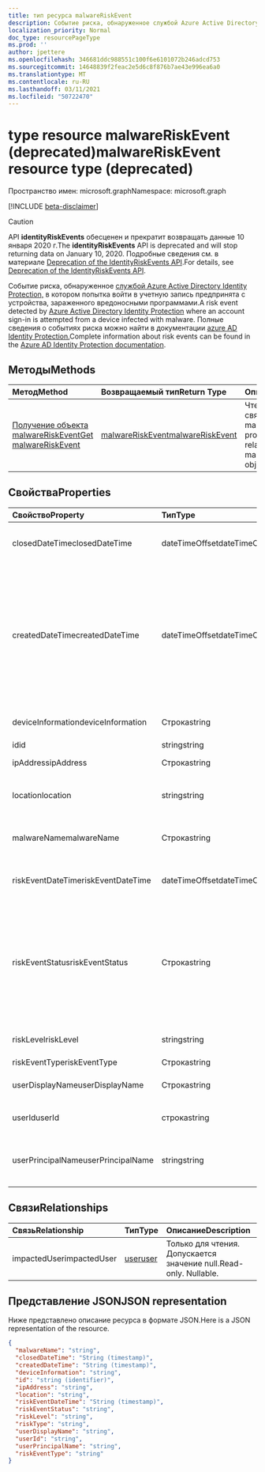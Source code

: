 ```yaml
---
title: тип ресурса malwareRiskEvent
description: Событие риска, обнаруженное службой Azure Active Directory Identity Protection, в котором попытка войти в учетную запись предпринята с устройства, зараженного вредоносными программами. Полные сведения о событиях риска можно найти в документации по защите удостоверений Azure AD.
localization_priority: Normal
doc_type: resourcePageType
ms.prod: ''
author: jpettere
ms.openlocfilehash: 346681ddc988551c100f6e6101072b246adcd753
ms.sourcegitcommit: 14648839f2feac2e5d6c8f876b7ae43e996ea6a0
ms.translationtype: MT
ms.contentlocale: ru-RU
ms.lasthandoff: 03/11/2021
ms.locfileid: "50722470"
---
```

# <a name="malwareriskevent-resource-type-deprecated"></a><span data-ttu-id="a575e-104">type resource malwareRiskEvent (deprecated)</span><span class="sxs-lookup"><span data-stu-id="a575e-104">malwareRiskEvent resource type (deprecated)</span></span>

<span data-ttu-id="a575e-105">Пространство имен: microsoft.graph</span><span class="sxs-lookup"><span data-stu-id="a575e-105">Namespace: microsoft.graph</span></span>

[!INCLUDE [beta-disclaimer](../../includes/beta-disclaimer.md)]

>[!CAUTION]
><span data-ttu-id="a575e-106">API **identityRiskEvents** обесценен и прекратит возвращать данные 10 января 2020 г.</span><span class="sxs-lookup"><span data-stu-id="a575e-106">The **identityRiskEvents** API is deprecated and will stop returning data on January 10, 2020.</span></span> <span data-ttu-id="a575e-107">Подробные сведения см. в материале [Deprecation of the IdentityRiskEvents API](https://developer.microsoft.com/office/blogs/deprecatation-of-the-identityriskevents-api/).</span><span class="sxs-lookup"><span data-stu-id="a575e-107">For details, see [Deprecation of the IdentityRiskEvents API](https://developer.microsoft.com/office/blogs/deprecatation-of-the-identityriskevents-api/).</span></span>

<span data-ttu-id="a575e-108">Событие риска, обнаруженное [службой Azure Active Directory Identity Protection,](/azure/active-directory/identity-protection/overview-identity-protection) в котором попытка войти в учетную запись предпринята с устройства, зараженного вредоносными программами.</span><span class="sxs-lookup"><span data-stu-id="a575e-108">A risk event detected by [Azure Active Directory Identity Protection](/azure/active-directory/identity-protection/overview-identity-protection) where an account sign-in is attempted from a device infected with malware.</span></span> <span data-ttu-id="a575e-109">Полные сведения о событиях риска можно найти в документации [azure AD Identity Protection.](/azure/active-directory/identity-protection/overview-identity-protection)</span><span class="sxs-lookup"><span data-stu-id="a575e-109">Complete information about risk events can be found in the [Azure AD Identity Protection documentation](/azure/active-directory/identity-protection/overview-identity-protection).</span></span>


## <a name="methods"></a><span data-ttu-id="a575e-110">Методы</span><span class="sxs-lookup"><span data-stu-id="a575e-110">Methods</span></span>

| <span data-ttu-id="a575e-111">Метод</span><span class="sxs-lookup"><span data-stu-id="a575e-111">Method</span></span>           | <span data-ttu-id="a575e-112">Возвращаемый тип</span><span class="sxs-lookup"><span data-stu-id="a575e-112">Return Type</span></span>    |<span data-ttu-id="a575e-113">Описание</span><span class="sxs-lookup"><span data-stu-id="a575e-113">Description</span></span>|
|:---------------|:--------|:----------|
|[<span data-ttu-id="a575e-114">Получение объекта malwareRiskEvent</span><span class="sxs-lookup"><span data-stu-id="a575e-114">Get malwareRiskEvent</span></span>](../api/malwareriskevent-get.md) | [<span data-ttu-id="a575e-115">malwareRiskEvent</span><span class="sxs-lookup"><span data-stu-id="a575e-115">malwareRiskEvent</span></span>](malwareriskevent.md) |<span data-ttu-id="a575e-116">Чтение свойств и связей объекта malwareRiskEvent.</span><span class="sxs-lookup"><span data-stu-id="a575e-116">Read properties and relationships of malwareRiskEvent object.</span></span>|

## <a name="properties"></a><span data-ttu-id="a575e-117">Свойства</span><span class="sxs-lookup"><span data-stu-id="a575e-117">Properties</span></span>
| <span data-ttu-id="a575e-118">Свойство</span><span class="sxs-lookup"><span data-stu-id="a575e-118">Property</span></span>     | <span data-ttu-id="a575e-119">Тип</span><span class="sxs-lookup"><span data-stu-id="a575e-119">Type</span></span>   |<span data-ttu-id="a575e-120">Описание</span><span class="sxs-lookup"><span data-stu-id="a575e-120">Description</span></span>|
|:---------------|:--------|:----------|
|<span data-ttu-id="a575e-121">closedDateTime</span><span class="sxs-lookup"><span data-stu-id="a575e-121">closedDateTime</span></span>|<span data-ttu-id="a575e-122">dateTimeOffset</span><span class="sxs-lookup"><span data-stu-id="a575e-122">dateTimeOffset</span></span>| <span data-ttu-id="a575e-123">Дата и время закрытия события риска</span><span class="sxs-lookup"><span data-stu-id="a575e-123">The date and time that the risk event was closed</span></span>|
|<span data-ttu-id="a575e-124">createdDateTime</span><span class="sxs-lookup"><span data-stu-id="a575e-124">createdDateTime</span></span>|<span data-ttu-id="a575e-125">dateTimeOffset</span><span class="sxs-lookup"><span data-stu-id="a575e-125">dateTimeOffset</span></span>| <span data-ttu-id="a575e-126">Дата и время создания события риска.</span><span class="sxs-lookup"><span data-stu-id="a575e-126">The date and time that the risk event was created.</span></span> <span data-ttu-id="a575e-127">Это всегда больше или равно дате самого события риска.</span><span class="sxs-lookup"><span data-stu-id="a575e-127">This is always greater than or equal to the datetime of the risk event itself.</span></span> <span data-ttu-id="a575e-128">Это правильное свойство, используемее в качестве фильтра при запросе событий риска.</span><span class="sxs-lookup"><span data-stu-id="a575e-128">This is the correct property to use as a filter when querying risk events.</span></span>|
|<span data-ttu-id="a575e-129">deviceInformation</span><span class="sxs-lookup"><span data-stu-id="a575e-129">deviceInformation</span></span>|<span data-ttu-id="a575e-130">Строка</span><span class="sxs-lookup"><span data-stu-id="a575e-130">string</span></span>| <span data-ttu-id="a575e-131">Сведения об устройстве</span><span class="sxs-lookup"><span data-stu-id="a575e-131">Information about the device</span></span>|
|<span data-ttu-id="a575e-132">id</span><span class="sxs-lookup"><span data-stu-id="a575e-132">id</span></span>|<span data-ttu-id="a575e-133">string</span><span class="sxs-lookup"><span data-stu-id="a575e-133">string</span></span>| <span data-ttu-id="a575e-134">Только для чтения</span><span class="sxs-lookup"><span data-stu-id="a575e-134">Read-only</span></span>|
|<span data-ttu-id="a575e-135">ipAddress</span><span class="sxs-lookup"><span data-stu-id="a575e-135">ipAddress</span></span>|<span data-ttu-id="a575e-136">Строка</span><span class="sxs-lookup"><span data-stu-id="a575e-136">string</span></span>| <span data-ttu-id="a575e-137">IP-адрес входного</span><span class="sxs-lookup"><span data-stu-id="a575e-137">The IP address of the sign-in</span></span>|
|<span data-ttu-id="a575e-138">location</span><span class="sxs-lookup"><span data-stu-id="a575e-138">location</span></span>|<span data-ttu-id="a575e-139">string</span><span class="sxs-lookup"><span data-stu-id="a575e-139">string</span></span>| <span data-ttu-id="a575e-140">Расположение, прикрепленное к IP-адресу входного</span><span class="sxs-lookup"><span data-stu-id="a575e-140">The location attached to the IP address of the sign-in</span></span>|
|<span data-ttu-id="a575e-141">malwareName</span><span class="sxs-lookup"><span data-stu-id="a575e-141">malwareName</span></span>|<span data-ttu-id="a575e-142">Строка</span><span class="sxs-lookup"><span data-stu-id="a575e-142">string</span></span>| <span data-ttu-id="a575e-143">Вредоносные программы, связанные с этим входом</span><span class="sxs-lookup"><span data-stu-id="a575e-143">The malware associated with this login</span></span>|
|<span data-ttu-id="a575e-144">riskEventDateTime</span><span class="sxs-lookup"><span data-stu-id="a575e-144">riskEventDateTime</span></span>|<span data-ttu-id="a575e-145">dateTimeOffset</span><span class="sxs-lookup"><span data-stu-id="a575e-145">dateTimeOffset</span></span>| <span data-ttu-id="a575e-146">Дата и время возникновения события риска</span><span class="sxs-lookup"><span data-stu-id="a575e-146">The date and time when the risk event occurred</span></span>|
|<span data-ttu-id="a575e-147">riskEventStatus</span><span class="sxs-lookup"><span data-stu-id="a575e-147">riskEventStatus</span></span>|<span data-ttu-id="a575e-148">Строка</span><span class="sxs-lookup"><span data-stu-id="a575e-148">string</span></span>| <span data-ttu-id="a575e-149">Возможные значения: `active`, `remediated`, `dismissedAsFixed`, `dismissedAsFalsePositive`, `dismissedAsIgnore`, `loginBlocked`, `closedMfaAuto`, `closedMultipleReasons`.</span><span class="sxs-lookup"><span data-stu-id="a575e-149">Possible values are: `active`, `remediated`, `dismissedAsFixed`, `dismissedAsFalsePositive`, `dismissedAsIgnore`, `loginBlocked`, `closedMfaAuto`, `closedMultipleReasons`.</span></span>|
|<span data-ttu-id="a575e-150">riskLevel</span><span class="sxs-lookup"><span data-stu-id="a575e-150">riskLevel</span></span>|<span data-ttu-id="a575e-151">string</span><span class="sxs-lookup"><span data-stu-id="a575e-151">string</span></span>| <span data-ttu-id="a575e-152">Возможные значения: `low`, `medium`, `high`.</span><span class="sxs-lookup"><span data-stu-id="a575e-152">Possible values are: `low`, `medium`, `high`.</span></span>|
|<span data-ttu-id="a575e-153">riskEventType</span><span class="sxs-lookup"><span data-stu-id="a575e-153">riskEventType</span></span>|<span data-ttu-id="a575e-154">Строка</span><span class="sxs-lookup"><span data-stu-id="a575e-154">string</span></span>| <span data-ttu-id="a575e-155">Тип риска</span><span class="sxs-lookup"><span data-stu-id="a575e-155">The type of risk</span></span>|
|<span data-ttu-id="a575e-156">userDisplayName</span><span class="sxs-lookup"><span data-stu-id="a575e-156">userDisplayName</span></span>|<span data-ttu-id="a575e-157">Строка</span><span class="sxs-lookup"><span data-stu-id="a575e-157">string</span></span>| <span data-ttu-id="a575e-158">Имя пользователя, на которого существует риск</span><span class="sxs-lookup"><span data-stu-id="a575e-158">The name of the user at risk</span></span>|
|<span data-ttu-id="a575e-159">userId</span><span class="sxs-lookup"><span data-stu-id="a575e-159">userId</span></span>|<span data-ttu-id="a575e-160">строка</span><span class="sxs-lookup"><span data-stu-id="a575e-160">string</span></span>| <span data-ttu-id="a575e-161">ID пользователя, на который существует риск</span><span class="sxs-lookup"><span data-stu-id="a575e-161">The id of the user at risk</span></span>|
|<span data-ttu-id="a575e-162">userPrincipalName</span><span class="sxs-lookup"><span data-stu-id="a575e-162">userPrincipalName</span></span>|<span data-ttu-id="a575e-163">string</span><span class="sxs-lookup"><span data-stu-id="a575e-163">string</span></span>| <span data-ttu-id="a575e-164">Основное имя пользователя пользователя, на которого существует риск</span><span class="sxs-lookup"><span data-stu-id="a575e-164">The user principal name of the user at risk</span></span>|

## <a name="relationships"></a><span data-ttu-id="a575e-165">Связи</span><span class="sxs-lookup"><span data-stu-id="a575e-165">Relationships</span></span>
| <span data-ttu-id="a575e-166">Связь</span><span class="sxs-lookup"><span data-stu-id="a575e-166">Relationship</span></span> | <span data-ttu-id="a575e-167">Тип</span><span class="sxs-lookup"><span data-stu-id="a575e-167">Type</span></span>   |<span data-ttu-id="a575e-168">Описание</span><span class="sxs-lookup"><span data-stu-id="a575e-168">Description</span></span>|
|:---------------|:--------|:----------|
|<span data-ttu-id="a575e-169">impactedUser</span><span class="sxs-lookup"><span data-stu-id="a575e-169">impactedUser</span></span>|[<span data-ttu-id="a575e-170">user</span><span class="sxs-lookup"><span data-stu-id="a575e-170">user</span></span>](user.md)| <span data-ttu-id="a575e-p105">Только для чтения. Допускается значение null.</span><span class="sxs-lookup"><span data-stu-id="a575e-p105">Read-only. Nullable.</span></span>|

## <a name="json-representation"></a><span data-ttu-id="a575e-173">Представление JSON</span><span class="sxs-lookup"><span data-stu-id="a575e-173">JSON representation</span></span>

<span data-ttu-id="a575e-174">Ниже представлено описание ресурса в формате JSON.</span><span class="sxs-lookup"><span data-stu-id="a575e-174">Here is a JSON representation of the resource.</span></span>

<!-- {
  "blockType": "resource",
  "keyProperty":"id",
  "optionalProperties": [

  ],
  "@odata.type": "microsoft.graph.malwareRiskEvent"
}-->

```json
{
  "malwareName": "string",
  "closedDateTime": "String (timestamp)",
  "createdDateTime": "String (timestamp)",
  "deviceInformation": "string",
  "id": "string (identifier)",
  "ipAddress": "string",
  "location": "string",
  "riskEventDateTime": "String (timestamp)",
  "riskEventStatus": "string",
  "riskLevel": "string",
  "riskType": "string",
  "userDisplayName": "string",
  "userId": "string",
  "userPrincipalName": "string",
  "riskEventType": "string"
}

```

<!-- uuid: 8fcb5dbc-d5aa-4681-8e31-b001d5168d79
2015-10-25 14:57:30 UTC -->
<!--
{
  "type": "#page.annotation",
  "description": "malwareRiskEvent resource",
  "keywords": "",
  "section": "documentation",
  "tocPath": "",
  "suppressions": []
}
-->
